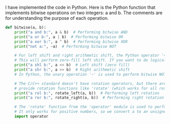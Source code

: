 I have implemented the code in Python. Here is the Python function that implements bitwise operations on two integers: a and b. The comments are for understanding the purpose of each operation.

```python
def bitwise(a, b):
    print("a and b:", a & b)  # Performing bitwise AND
    print("a or b:", a | b)  # Performing bitwise OR
    print("a xor b:", a ^ b)  # Performing bitwise XOR
    print("not a:", ~a)  # Performing bitwise NOT

    # For left shift and right arithmetic shift, the Python operator '<<' is used.
    # This will perform zero-fill left shift. If you want to do logical right shift, you can use '>>'.
    print("a shl b:", a << b)  # Left shift (zero fill)
    print("a shr b:", a >> b)  # Right arithmetic shift
    # In Python, the unary operation '~' is used to perform bitwise NOT.

    # The C/C++ standard doesn't have rotation operators, but there are libraries in Python that
    # provide rotation functions like 'rotate' (which works for all rotation amounts).
    print("a rol b:", rotate_left(a, b))  # Performing left rotation
    print("a ror b:", rotate_right(a, b))  # Performing right rotation

    # The 'rotate' function from the 'operator' module is used to perform rotations.
    # It only works for positive numbers, so we convert a to an unsigned integer in this case.
    import operator
```
